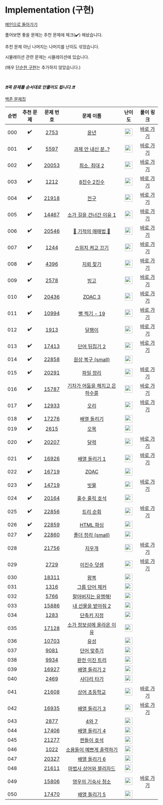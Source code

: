 # Implementation (구현)

[메인으로 돌아가기](https://github.com/tony9402/baekjoon)

풀어보면 좋을 문제는 추천 문제에 체크(:heavy_check_mark:) 해놨습니다.

추천 문제 아닌 나머지는 나머지를 난이도 섞었습니다.

시뮬레이션 관련 문제는 시뮬레이션에 있습니다.

(매우 [단순한 구현](https://www.acmicpc.net/problem/1000)는 추가하지 않았습니다.)

<br>

***❗️❗️꼭 문제를 순서대로 안풀어도 됩니다.❗️❗️***

[백준 문제집](https://www.acmicpc.net/workbook/view/6783)


|순번|추천 문제|문제 번호|문제 이름|난이도|풀이 링크|
|:--:|:--:|:--:|:--:|:--:|:--:|
|000|:heavy_check_mark:|<a href="https://www.acmicpc.net/problem/2753" target="_blank">2753</a>|<a href="https://www.acmicpc.net/problem/2753" target="_blank">윤년</a>|<img height="25px" width="25px" src="https://static.solved.ac/tier_small/1.svg"/>|<a href="./../solution/implementation/2753" target="_blank">바로 가기</a>|
|001|:heavy_check_mark:|<a href="https://www.acmicpc.net/problem/5597" target="_blank">5597</a>|<a href="https://www.acmicpc.net/problem/5597" target="_blank">과제 안 내신 분..?</a>|<img height="25px" width="25px" src="https://static.solved.ac/tier_small/3.svg"/>|<a href="./../solution/implementation/5597" target="_blank">바로 가기</a>|
|002|:heavy_check_mark:|<a href="https://www.acmicpc.net/problem/20053" target="_blank">20053</a>|<a href="https://www.acmicpc.net/problem/20053" target="_blank">최소, 최대 2</a>|<img height="25px" width="25px" src="https://static.solved.ac/tier_small/3.svg"/>|<a href="./../solution/implementation/20053" target="_blank">바로 가기</a>|
|003|:heavy_check_mark:|<a href="https://www.acmicpc.net/problem/1212" target="_blank">1212</a>|<a href="https://www.acmicpc.net/problem/1212" target="_blank">8진수 2진수</a>|<img height="25px" width="25px" src="https://static.solved.ac/tier_small/4.svg"/>|<a href="./../solution/implementation/1212" target="_blank">바로 가기</a>|
|004|:heavy_check_mark:|<a href="https://www.acmicpc.net/problem/21918" target="_blank">21918</a>|<a href="https://www.acmicpc.net/problem/21918" target="_blank">전구</a>|<img height="25px" width="25px" src="https://static.solved.ac/tier_small/4.svg"/>|<a href="./../solution/implementation/21918" target="_blank">바로 가기</a>|
|005|:heavy_check_mark:|<a href="https://www.acmicpc.net/problem/14467" target="_blank">14467</a>|<a href="https://www.acmicpc.net/problem/14467" target="_blank">소가 길을 건너간 이유 1</a>|<img height="25px" width="25px" src="https://static.solved.ac/tier_small/5.svg"/>|<a href="./../solution/implementation/14467" target="_blank">바로 가기</a>|
|006|:heavy_check_mark:|<a href="https://www.acmicpc.net/problem/20546" target="_blank">20546</a>|<a href="https://www.acmicpc.net/problem/20546" target="_blank">🐜 기적의 매매법 🐜</a>|<img height="25px" width="25px" src="https://static.solved.ac/tier_small/6.svg"/>|<a href="./../solution/implementation/20546" target="_blank">바로 가기</a>|
|007|:heavy_check_mark:|<a href="https://www.acmicpc.net/problem/1244" target="_blank">1244</a>|<a href="https://www.acmicpc.net/problem/1244" target="_blank">스위치 켜고 끄기</a>|<img height="25px" width="25px" src="https://static.solved.ac/tier_small/7.svg"/>|<a href="./../solution/implementation/1244" target="_blank">바로 가기</a>|
|008|:heavy_check_mark:|<a href="https://www.acmicpc.net/problem/4396" target="_blank">4396</a>|<a href="https://www.acmicpc.net/problem/4396" target="_blank">지뢰 찾기</a>|<img height="25px" width="25px" src="https://static.solved.ac/tier_small/7.svg"/>|<a href="./../solution/implementation/4396" target="_blank">바로 가기</a>|
|009|:heavy_check_mark:|<a href="https://www.acmicpc.net/problem/2578" target="_blank">2578</a>|<a href="https://www.acmicpc.net/problem/2578" target="_blank">빙고</a>|<img height="25px" width="25px" src="https://static.solved.ac/tier_small/7.svg"/>|<a href="./../solution/implementation/2578" target="_blank">바로 가기</a>|
|010|:heavy_check_mark:|<a href="https://www.acmicpc.net/problem/20436" target="_blank">20436</a>|<a href="https://www.acmicpc.net/problem/20436" target="_blank">ZOAC 3</a>|<img height="25px" width="25px" src="https://static.solved.ac/tier_small/7.svg"/>|<a href="./../solution/implementation/20436" target="_blank">바로 가기</a>|
|011|:heavy_check_mark:|<a href="https://www.acmicpc.net/problem/10994" target="_blank">10994</a>|<a href="https://www.acmicpc.net/problem/10994" target="_blank">별 찍기 - 19</a>|<img height="25px" width="25px" src="https://static.solved.ac/tier_small/7.svg"/>|<a href="./../solution/implementation/10994" target="_blank">바로 가기</a>|
|012|:heavy_check_mark:|<a href="https://www.acmicpc.net/problem/1913" target="_blank">1913</a>|<a href="https://www.acmicpc.net/problem/1913" target="_blank">달팽이</a>|<img height="25px" width="25px" src="https://static.solved.ac/tier_small/8.svg"/>|<a href="./../solution/implementation/1913" target="_blank">바로 가기</a>|
|013|:heavy_check_mark:|<a href="https://www.acmicpc.net/problem/17413" target="_blank">17413</a>|<a href="https://www.acmicpc.net/problem/17413" target="_blank">단어 뒤집기 2</a>|<img height="25px" width="25px" src="https://static.solved.ac/tier_small/8.svg"/>|<a href="./../solution/implementation/17413" target="_blank">바로 가기</a>|
|014|:heavy_check_mark:|<a href="https://www.acmicpc.net/problem/22858" target="_blank">22858</a>|<a href="https://www.acmicpc.net/problem/22858" target="_blank">원상 복구 (small)</a>|<img height="25px" width="25px" src="https://static.solved.ac/tier_small/8.svg"/>||
|015|:heavy_check_mark:|<a href="https://www.acmicpc.net/problem/20291" target="_blank">20291</a>|<a href="https://www.acmicpc.net/problem/20291" target="_blank">파일 정리</a>|<img height="25px" width="25px" src="https://static.solved.ac/tier_small/8.svg"/>|<a href="./../solution/implementation/20291" target="_blank">바로 가기</a>|
|016|:heavy_check_mark:|<a href="https://www.acmicpc.net/problem/15787" target="_blank">15787</a>|<a href="https://www.acmicpc.net/problem/15787" target="_blank">기차가 어둠을 헤치고 은하수를</a>|<img height="25px" width="25px" src="https://static.solved.ac/tier_small/9.svg"/>|<a href="./../solution/implementation/15787" target="_blank">바로 가기</a>|
|017|:heavy_check_mark:|<a href="https://www.acmicpc.net/problem/12933" target="_blank">12933</a>|<a href="https://www.acmicpc.net/problem/12933" target="_blank">오리</a>|<img height="25px" width="25px" src="https://static.solved.ac/tier_small/9.svg"/>|<a href="./../solution/implementation/12933" target="_blank">바로 가기</a>|
|018|:heavy_check_mark:|<a href="https://www.acmicpc.net/problem/17276" target="_blank">17276</a>|<a href="https://www.acmicpc.net/problem/17276" target="_blank">배열 돌리기</a>|<img height="25px" width="25px" src="https://static.solved.ac/tier_small/9.svg"/>||
|019|:heavy_check_mark:|<a href="https://www.acmicpc.net/problem/2615" target="_blank">2615</a>|<a href="https://www.acmicpc.net/problem/2615" target="_blank">오목</a>|<img height="25px" width="25px" src="https://static.solved.ac/tier_small/10.svg"/>||
|020|:heavy_check_mark:|<a href="https://www.acmicpc.net/problem/20207" target="_blank">20207</a>|<a href="https://www.acmicpc.net/problem/20207" target="_blank">달력</a>|<img height="25px" width="25px" src="https://static.solved.ac/tier_small/11.svg"/>|<a href="./../solution/implementation/20207" target="_blank">바로 가기</a>|
|021|:heavy_check_mark:|<a href="https://www.acmicpc.net/problem/16926" target="_blank">16926</a>|<a href="https://www.acmicpc.net/problem/16926" target="_blank">배열 돌리기 1</a>|<img height="25px" width="25px" src="https://static.solved.ac/tier_small/11.svg"/>|<a href="./../solution/implementation/16926" target="_blank">바로 가기</a>|
|022|:heavy_check_mark:|<a href="https://www.acmicpc.net/problem/16719" target="_blank">16719</a>|<a href="https://www.acmicpc.net/problem/16719" target="_blank">ZOAC</a>|<img height="25px" width="25px" src="https://static.solved.ac/tier_small/11.svg"/>||
|023|:heavy_check_mark:|<a href="https://www.acmicpc.net/problem/14719" target="_blank">14719</a>|<a href="https://www.acmicpc.net/problem/14719" target="_blank">빗물</a>|<img height="25px" width="25px" src="https://static.solved.ac/tier_small/11.svg"/>|<a href="./../solution/implementation/14719" target="_blank">바로 가기</a>|
|024|:heavy_check_mark:|<a href="https://www.acmicpc.net/problem/20164" target="_blank">20164</a>|<a href="https://www.acmicpc.net/problem/20164" target="_blank">홀수 홀릭 호석</a>|<img height="25px" width="25px" src="https://static.solved.ac/tier_small/11.svg"/>||
|025|:heavy_check_mark:|<a href="https://www.acmicpc.net/problem/22856" target="_blank">22856</a>|<a href="https://www.acmicpc.net/problem/22856" target="_blank">트리 순회</a>|<img height="25px" width="25px" src="https://static.solved.ac/tier_small/12.svg"/>|<a href="./../solution/implementation/22856" target="_blank">바로 가기</a>|
|026|:heavy_check_mark:|<a href="https://www.acmicpc.net/problem/22859" target="_blank">22859</a>|<a href="https://www.acmicpc.net/problem/22859" target="_blank">HTML 파싱</a>|<img height="25px" width="25px" src="https://static.solved.ac/tier_small/13.svg"/>||
|027|:heavy_check_mark:|<a href="https://www.acmicpc.net/problem/22860" target="_blank">22860</a>|<a href="https://www.acmicpc.net/problem/22860" target="_blank">폴더 정리 (small)</a>|<img height="25px" width="25px" src="https://static.solved.ac/tier_small/13.svg"/>||
|028||<a href="https://www.acmicpc.net/problem/21756" target="_blank">21756</a>|<a href="https://www.acmicpc.net/problem/21756" target="_blank">지우개</a>|<img height="25px" width="25px" src="https://static.solved.ac/tier_small/4.svg"/>|<a href="./../solution/implementation/21756" target="_blank">바로 가기</a>|
|029||<a href="https://www.acmicpc.net/problem/2729" target="_blank">2729</a>|<a href="https://www.acmicpc.net/problem/2729" target="_blank">이진수 덧셈</a>|<img height="25px" width="25px" src="https://static.solved.ac/tier_small/5.svg"/>|<a href="./../solution/implementation/2729" target="_blank">바로 가기</a>|
|030||<a href="https://www.acmicpc.net/problem/18311" target="_blank">18311</a>|<a href="https://www.acmicpc.net/problem/18311" target="_blank">왕복</a>|<img height="25px" width="25px" src="https://static.solved.ac/tier_small/6.svg"/>||
|031||<a href="https://www.acmicpc.net/problem/1316" target="_blank">1316</a>|<a href="https://www.acmicpc.net/problem/1316" target="_blank">그룹 단어 체커</a>|<img height="25px" width="25px" src="https://static.solved.ac/tier_small/6.svg"/>||
|032||<a href="https://www.acmicpc.net/problem/5766" target="_blank">5766</a>|<a href="https://www.acmicpc.net/problem/5766" target="_blank">할아버지는 유명해!</a>|<img height="25px" width="25px" src="https://static.solved.ac/tier_small/7.svg"/>||
|033||<a href="https://www.acmicpc.net/problem/15886" target="_blank">15886</a>|<a href="https://www.acmicpc.net/problem/15886" target="_blank">내 선물을 받아줘 2</a>|<img height="25px" width="25px" src="https://static.solved.ac/tier_small/8.svg"/>||
|034||<a href="https://www.acmicpc.net/problem/1283" target="_blank">1283</a>|<a href="https://www.acmicpc.net/problem/1283" target="_blank">단축키 지정</a>|<img height="25px" width="25px" src="https://static.solved.ac/tier_small/9.svg"/>||
|035||<a href="https://www.acmicpc.net/problem/17128" target="_blank">17128</a>|<a href="https://www.acmicpc.net/problem/17128" target="_blank">소가 정보섬에 올라온 이유</a>|<img height="25px" width="25px" src="https://static.solved.ac/tier_small/9.svg"/>||
|036||<a href="https://www.acmicpc.net/problem/10703" target="_blank">10703</a>|<a href="https://www.acmicpc.net/problem/10703" target="_blank">유성</a>|<img height="25px" width="25px" src="https://static.solved.ac/tier_small/10.svg"/>||
|037||<a href="https://www.acmicpc.net/problem/9081" target="_blank">9081</a>|<a href="https://www.acmicpc.net/problem/9081" target="_blank">단어 맞추기</a>|<img height="25px" width="25px" src="https://static.solved.ac/tier_small/10.svg"/>||
|038||<a href="https://www.acmicpc.net/problem/9934" target="_blank">9934</a>|<a href="https://www.acmicpc.net/problem/9934" target="_blank">완전 이진 트리</a>|<img height="25px" width="25px" src="https://static.solved.ac/tier_small/10.svg"/>||
|039||<a href="https://www.acmicpc.net/problem/16927" target="_blank">16927</a>|<a href="https://www.acmicpc.net/problem/16927" target="_blank">배열 돌리기 2</a>|<img height="25px" width="25px" src="https://static.solved.ac/tier_small/11.svg"/>||
|040||<a href="https://www.acmicpc.net/problem/2469" target="_blank">2469</a>|<a href="https://www.acmicpc.net/problem/2469" target="_blank">사다리 타기</a>|<img height="25px" width="25px" src="https://static.solved.ac/tier_small/11.svg"/>||
|041||<a href="https://www.acmicpc.net/problem/21608" target="_blank">21608</a>|<a href="https://www.acmicpc.net/problem/21608" target="_blank">상어 초등학교</a>|<img height="25px" width="25px" src="https://static.solved.ac/tier_small/11.svg"/>|<a href="./../solution/implementation/21608" target="_blank">바로 가기</a>|
|042||<a href="https://www.acmicpc.net/problem/16935" target="_blank">16935</a>|<a href="https://www.acmicpc.net/problem/16935" target="_blank">배열 돌리기 3</a>|<img height="25px" width="25px" src="https://static.solved.ac/tier_small/11.svg"/>|<a href="./../solution/implementation/16935" target="_blank">바로 가기</a>|
|043||<a href="https://www.acmicpc.net/problem/2877" target="_blank">2877</a>|<a href="https://www.acmicpc.net/problem/2877" target="_blank">4와 7</a>|<img height="25px" width="25px" src="https://static.solved.ac/tier_small/11.svg"/>||
|044||<a href="https://www.acmicpc.net/problem/17406" target="_blank">17406</a>|<a href="https://www.acmicpc.net/problem/17406" target="_blank">배열 돌리기 4</a>|<img height="25px" width="25px" src="https://static.solved.ac/tier_small/12.svg"/>||
|045||<a href="https://www.acmicpc.net/problem/21277" target="_blank">21277</a>|<a href="https://www.acmicpc.net/problem/21277" target="_blank">짠돌이 호석</a>|<img height="25px" width="25px" src="https://static.solved.ac/tier_small/13.svg"/>||
|046||<a href="https://www.acmicpc.net/problem/1022" target="_blank">1022</a>|<a href="https://www.acmicpc.net/problem/1022" target="_blank">소용돌이 예쁘게 출력하기</a>|<img height="25px" width="25px" src="https://static.solved.ac/tier_small/13.svg"/>||
|047||<a href="https://www.acmicpc.net/problem/20327" target="_blank">20327</a>|<a href="https://www.acmicpc.net/problem/20327" target="_blank">배열 돌리기 6</a>|<img height="25px" width="25px" src="https://static.solved.ac/tier_small/14.svg"/>||
|048||<a href="https://www.acmicpc.net/problem/21611" target="_blank">21611</a>|<a href="https://www.acmicpc.net/problem/21611" target="_blank">마법사 상어와 블리자드</a>|<img height="25px" width="25px" src="https://static.solved.ac/tier_small/15.svg"/>||
|049||<a href="https://www.acmicpc.net/problem/15806" target="_blank">15806</a>|<a href="https://www.acmicpc.net/problem/15806" target="_blank">영우의 기숙사 청소</a>|<img height="25px" width="25px" src="https://static.solved.ac/tier_small/16.svg"/>|<a href="./../solution/implementation/15806" target="_blank">바로 가기</a>|
|050||<a href="https://www.acmicpc.net/problem/17470" target="_blank">17470</a>|<a href="https://www.acmicpc.net/problem/17470" target="_blank">배열 돌리기 5</a>|<img height="25px" width="25px" src="https://static.solved.ac/tier_small/17.svg"/>||